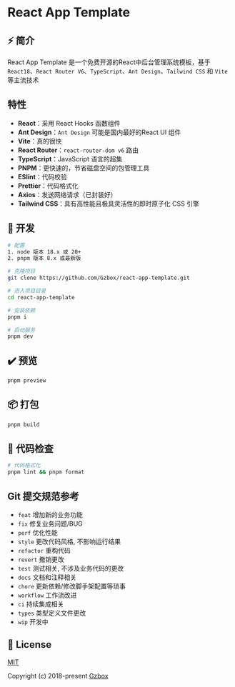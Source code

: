 # React App Template

## ⚡ 简介

React App Template 是一个免费开源的React中后台管理系统模板，基于 `React18`、`React Router V6`、`TypeScript`、`Ant Design`、`Tailwind CSS` 和 `Vite` 等主流技术

## 特性

- **React**：采用 React Hooks 函数组件
- **Ant Design**：`Ant Design` 可能是国内最好的React UI 组件
- **Vite**：真的很快
- **React Router**：`react-router-dom v6` 路由
- **TypeScript**：JavaScript 语言的超集
- **PNPM**：更快速的，节省磁盘空间的包管理工具
- **ESlint**：代码校验
- **Prettier**：代码格式化
- **Axios**：发送网络请求（已封装好）
- **Tailwind CSS**：具有高性能且极具灵活性的即时原子化 CSS 引擎

## 🚀 开发

```bash
# 配置
1. node 版本 18.x 或 20+
2. pnpm 版本 8.x 或最新版

# 克隆项目
git clone https://github.com/Gzbox/react-app-template.git

# 进入项目目录
cd react-app-template

# 安装依赖
pnpm i

# 启动服务
pnpm dev
```

## ✔️ 预览

```bash
pnpm preview
```

## 📦️ 打包

```bash
pnpm build
```

## 🔧 代码检查

```bash
# 代码格式化
pnpm lint && pnpm format
```

## Git 提交规范参考

- `feat` 增加新的业务功能
- `fix` 修复业务问题/BUG
- `perf` 优化性能
- `style` 更改代码风格, 不影响运行结果
- `refactor` 重构代码
- `revert` 撤销更改
- `test` 测试相关, 不涉及业务代码的更改
- `docs` 文档和注释相关
- `chore` 更新依赖/修改脚手架配置等琐事
- `workflow` 工作流改进
- `ci` 持续集成相关
- `types` 类型定义文件更改
- `wip` 开发中

## 📄 License

[MIT](./LICENSE)

Copyright (c) 2018-present [Gzbox](https://github.com/Gzbox)
